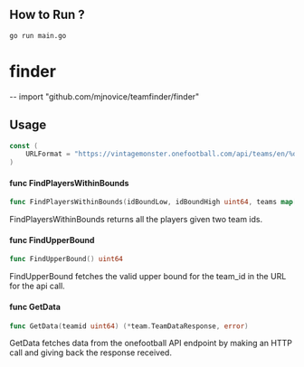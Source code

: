## How to Run ? 
```go run main.go```

# finder
--
    import "github.com/mjnovice/teamfinder/finder"


## Usage

```go
const (
	URLFormat = "https://vintagemonster.onefootball.com/api/teams/en/%d.json"
)
```

#### func  FindPlayersWithinBounds

```go
func FindPlayersWithinBounds(idBoundLow, idBoundHigh uint64, teams map[string]bool) []team.Player
```
FindPlayersWithinBounds returns all the players given two team ids.

#### func  FindUpperBound

```go
func FindUpperBound() uint64
```
FindUpperBound fetches the valid upper bound for the team_id in the URL for the
api call.

#### func  GetData

```go
func GetData(teamid uint64) (*team.TeamDataResponse, error)
```
GetData fetches data from the onefootball API endpoint by making an HTTP call
and giving back the response received.
